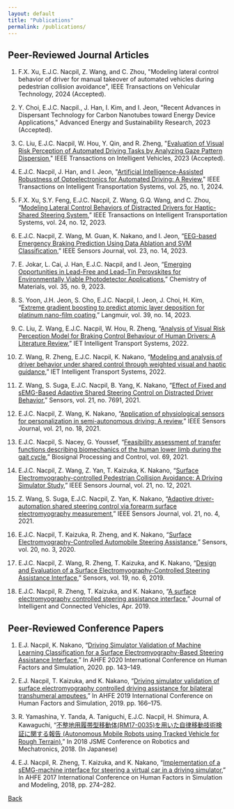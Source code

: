 ```yaml
---
layout: default
title: "Publications"
permalink: /publications/
---
```

## Peer-Reviewed Journal Articles

1) F.X. Xu, E.J.C. Nacpil, Z. Wang, and C. Zhou, "Modeling lateral control behavior of driver for manual takeover of automated vehicles during pedestrian collision avoidance", IEEE Transactions on Vehicular Technology, 2024 (Accepted).

2) Y. Choi, E.J.C. Nacpil., J. Han, I. Kim, and I. Jeon, "Recent Advances in Dispersant Technology for Carbon Nanotubes toward Energy Device Applications," Advanced Energy and Sustainability Research, 2023 (Accepted).

3) C. Liu, E.J.C. Nacpil, W. Hou, Y. Qin, and R. Zheng, "[Evaluation of Visual Risk Perception of Automated Driving Tasks by Analyzing Gaze Pattern Dispersion](https://doi.org/10.1109/TIV.2023.3323340)," IEEE Transactions on Intelligent Vehicles, 2023 (Accepted).
   
4) E.J.C. Nacpil, J. Han, and I. Jeon, "[Artificial Intelligence-Assisted Robustness of Optoelectronics for Automated Driving: A Review](https://doi.org/10.1109/TITS.2023.3309290)," IEEE Transactions on Intelligent Transportation Systems, vol. 25, no. 1, 2024.

5) F.X. Xu, S.Y. Feng, E.J.C. Nacpil, Z. Wang, G.Q. Wang, and C. Zhou, “[Modeling Lateral Control Behaviors of Distracted Drivers for Haptic-Shared Steering System](https://doi.org/10.1109/TITS.2023.3293504),” IEEE Transactions on Intelligent Transportation Systems, vol. 24, no. 12, 2023.

6) E.J.C. Nacpil, Z. Wang, M. Guan, K. Nakano, and I. Jeon, “[EEG-based Emergency Braking Prediction Using Data Ablation and SVM Classification](https://doi.org/10.1109/JSEN.2023.3283447),” IEEE Sensors Journal, vol. 23, no. 14, 2023.

7) E. Jokar, L. Cai, J. Han, E.J.C. Nacpil, and I. Jeon, “[Emerging Opportunities in Lead-Free and Lead–Tin Perovskites for Environmentally Viable Photodetector Applications](https://doi.org/10.1021/acs.chemmater.3c00345),” Chemistry of Materials, vol. 35, no. 9, 2023.

8) S. Yoon, J.H. Jeon, S. Cho, E.J.C. Nacpil, I. Jeon, J. Choi, H. Kim, “[Extreme gradient boosting to predict atomic layer deposition for platinum nano-film coating](https://doi.org/10.1021/acs.langmuir.2c03465),” Langmuir, vol. 39, no. 14, 2023.

9) C. Liu, Z. Wang, E.J.C. Nacpil, W. Hou, R. Zheng, “[Analysis of Visual Risk Perception Model for Braking Control Behaviour of Human Drivers: A Literature Review](https://doi.org/10.1049/itr2.12170),” IET Intelligent Transport Systems, 2022.

10) Z. Wang, R. Zheng, E.J.C. Nacpil, K. Nakano, “[Modeling and analysis of driver behavior under shared control through weighted visual and haptic guidance](https://doi.org/10.1049/itr2.12163),” IET Intelligent Transport Systems, 2022.

11) Z. Wang, S. Suga, E.J.C. Nacpil, B. Yang, K. Nakano, “[Effect of Fixed and sEMG-Based Adaptive Shared Steering Control on Distracted Driver Behavior](https://doi.org/10.3390/s21227691),” Sensors, vol. 21, no. 7691, 2021.

12) E.J.C. Nacpil, Z. Wang, K. Nakano, “[Application of physiological sensors for personalization in semi-autonomous driving: A review](http://doi.org/10.1109/JSEN.2021.3100038),” IEEE Sensors Journal, vol. 21, no. 18, 2021.

13) E.J.C. Nacpil, S. Nacey, G. Youssef, “[Feasibility assessment of transfer functions describing biomechanics of the human lower limb during the gait cycle](https://doi.org/10.1016/j.bspc.2021.102776),” Biosignal Processing and Control, vol. 69, 2021.

14) E.J.C. Nacpil, Z. Wang, Z. Yan, T. Kaizuka, K. Nakano, “[Surface Electromyography-controlled Pedestrian Collision Avoidance: A Driving Simulator Study](http://www.doi.org/10.1109/JSEN.2021.3070597),” IEEE Sensors Journal, vol. 21, no. 12, 2021.

15) Z. Wang, S. Suga, E.J.C. Nacpil, Z. Yan, K. Nakano, “[Adaptive driver-automation shared steering control via forearm surface electromyography measurement](https://doi.org/10.1109/JSEN.2020.3035169),” IEEE Sensors Journal, vol. 21, no. 4, 2021.

16) E.J.C. Nacpil, T. Kaizuka, R. Zheng, and K. Nakano, “[Surface Electromyography-Controlled Automobile Steering Assistance](https://doi.org/10.3390/s20030809),” Sensors, vol. 20, no. 3, 2020.

17) E.J.C. Nacpil, Z. Wang, R. Zheng, T. Kaizuka, and K. Nakano, “[Design and Evaluation of a Surface Electromyography-Controlled Steering Assistance Interface](https://dx.doi.org/10.3390%2Fs19061308),” Sensors, vol. 19, no. 6, 2019.

18) E.J.C. Nacpil, R. Zheng, T. Kaizuka, and K. Nakano, “[A surface electromyography controlled steering assistance interface](https://doi.org/10.1108/JICV-11-2018-0011),” Journal of Intelligent and Connected Vehicles, Apr. 2019.

## Peer-Reviewed Conference Papers

1) E.J. Nacpil, K. Nakano, “[Driving Simulator Validation of Machine Learning Classification for a Surface Electromyography-Based Steering Assistance Interface](https://doi.org/10.1007/978-3-030-51064-0_19),” In AHFE 2020 International Conference on Human Factors and Simulation, 2020. pp. 143–149.

2) E.J. Nacpil, T. Kaizuka, and K. Nakano, “[Driving simulator validation of surface electromyography controlled driving assistance for bilateral transhumeral amputees](https://doi.org/10.1007/978-3-030-20148-7_16),” In AHFE 2019 International Conference on Human Factors and Simulation, 2019. pp. 166–175.

3) R. Yamashina, Y. Tanda, A. Taniguchi, E.J.C. Nacpil, H. Shimura, A. Kawaguchi, “[不整地用履帯型移動体(RM17-0035)を用いた自律移動技術検証に関する報告 (Autonomous Mobile Robots using Tracked Vehicle for Rough Terrain)](https://doi.org/10.1299/jsmermd.2018.2A1-H01),” In 2018 JSME Conference on Robotics and Mechatronics, 2018. (In Japanese)

4) E.J. Nacpil, R. Zheng, T. Kaizuka, and K. Nakano, “[Implementation of a sEMG-machine interface for steering a virtual car in a driving simulator](https://doi.org/10.1007/978-3-319-60591-3_25),” In AHFE 2017 International Conference on Human Factors in Simulation and Modeling, 2018, pp. 274–282.

[Back](https://azukipan.github.io/edricjohnnacpil/)
